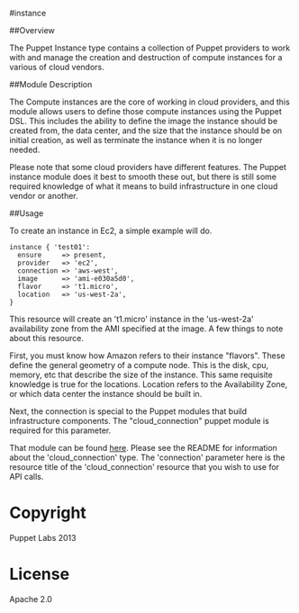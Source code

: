 #instance

##Overview

The Puppet Instance type contains a collection of Puppet providers to work with
and manage the creation and destruction of compute instances for a various of
cloud vendors.

##Module Description

The Compute instances are the core of working in cloud providers, and this
module allows users to define those compute instances using the Puppet DSL.
This includes the ability to define the image the instance should be created
from, the data center, and the size that the instance should be on initial
creation, as well as terminate the instance when it is no longer needed.

Please note that some cloud providers have different features.  The Puppet
instance module does it best to smooth these out, but there is still some
required knowledge of what it means to build infrastructure in one cloud
vendor or another.

##Usage

To create an instance in Ec2, a simple example will do.

    instance { 'test01':
      ensure     => present,
      provider   => 'ec2',
      connection => 'aws-west',
      image      => 'ami-e030a5d0',
      flavor     => 't1.micro',
      location   => 'us-west-2a',
    }

This resource will create an 't1.micro' instance in the 'us-west-2a'
availability zone from the AMI specified at the image.  A few things to note
about this resource.

First, you must know how Amazon refers to their instance "flavors".  These
define the general geometry of a compute node.  This is the disk, cpu, memory,
etc that describe the size of the instance.  This same requisite knowledge is
true for the locations.  Location refers to the Availability Zone, or which
data center the instance should be built in.

Next, the connection is special to the Puppet modules that build infrastructure
components.  The "cloud_connection" puppet module is required for this
parameter.

That module can be found
[here](https://github.com/puppetlabs/puppet-cloud_connection).  Please see the
README for information about the 'cloud_connection' type.  The 'connection'
parameter here is the resource title of the 'cloud_connection' resource that
you wish to use for API calls.

# Copyright

Puppet Labs 2013

# License

Apache 2.0
